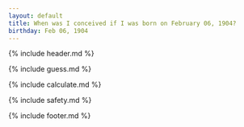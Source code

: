 ```yaml
---
layout: default
title: When was I conceived if I was born on February 06, 1904?
birthday: Feb 06, 1904
---
```


{% include header.md %}

{% include guess.md %}

{% include calculate.md %}

{% include safety.md %}

{% include footer.md %}



